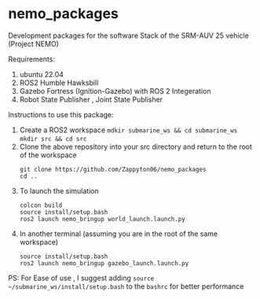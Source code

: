 # nemo_packages
Development packages for the software Stack of the SRM-AUV 25 vehicle (Project NEMO)

Requirements:
  1. ubuntu 22.04
  2. ROS2 Humble Hawksbill
  3. Gazebo Fortress (Ignition-Gazebo) with ROS 2 Integeration
  4. Robot State Publisher , Joint State Publisher 

Instructions to use this package:
  1. Create a ROS2 workspace
      ```mdkir submarine_ws && cd submarine_ws```
      ```mkdir src && cd src```
  3. Clone the above repository into your src directory and return to the root of the workspace
     ```
     git clone https://github.com/Zappyton06/nemo_packages 
     cd ..
     ```
  4. To launch the simulation
     ```
     colcon build
     source install/setup.bash
     ros2 launch nemo_bringup world_launch.launch.py
     ```
  6. In another terminal (assuming you are in the root of the same workspace)
     ```
     source install/setup.bash
     ros2 launch nemo_bringup gazebo_launch.launch.py     
     ```

  PS: For Ease of use , I suggest adding ```source ~/submarine_ws/install/setup.bash``` to the ```bashrc``` for better performance

